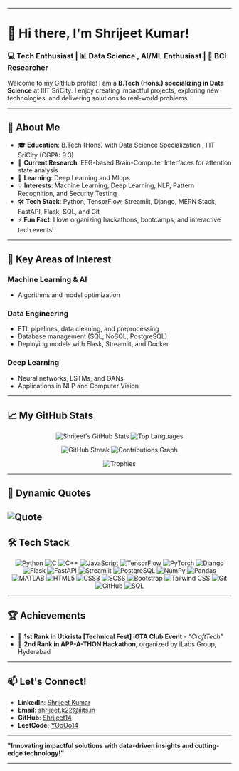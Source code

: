 
---

# 👋 Hi there, I'm Shrijeet Kumar!  

### 💻 Tech Enthusiast | 📊 Data Science , AI/ML Enthusiast | 🔬 BCI Researcher  

Welcome to my GitHub profile! I am a **B.Tech (Hons.) specializing in Data Science** at IIIT SriCity. I enjoy creating impactful projects, exploring new technologies, and delivering solutions to real-world problems.

---

## 🚀 About Me  
- 🎓 **Education**: B.Tech (Hons) with Data Science Specialization , IIIT SriCity (CGPA: 9.3)  
- 🔭 **Current Research**: EEG-based Brain-Computer Interfaces for attention state analysis  
- 🌱 **Learning**: Deep Learning and Mlops 
- 💡 **Interests**: Machine Learning, Deep Learning, NLP, Pattern Recognition, and Security Testing  
- 🛠 **Tech Stack**: Python, TensorFlow, Streamlit, Django, MERN Stack, FastAPI, Flask, SQL, and Git  
- ⚡ **Fun Fact**: I love organizing hackathons, bootcamps, and interactive tech events!  

---
 ## 🧠 Key Areas of Interest  

### Machine Learning & AI  
- Algorithms and model optimization  

### Data Engineering  
- ETL pipelines, data cleaning, and preprocessing  
- Database management (SQL, NoSQL, PostgreSQL)  
- Deploying models with Flask, Streamlit, and Docker  

### Deep Learning  
- Neural networks, LSTMs, and GANs  
- Applications in NLP and Computer Vision

---
## 📈 My GitHub Stats  

<p align="center">
  <img src="https://github-readme-stats.vercel.app/api?username=Shrijeet14&show_icons=true&theme=radical" alt="Shrijeet's GitHub Stats" />
  <img src="https://github-readme-stats.vercel.app/api/top-langs/?username=Shrijeet14&layout=compact&theme=radical" alt="Top Languages" />
</p>
<p align="center">
  <img src="https://github-readme-streak-stats.herokuapp.com/?user=Shrijeet14&theme=radical" alt="GitHub Streak" />
  <img src="https://github-readme-activity-graph.vercel.app/graph?username=Shrijeet14&theme=radical" alt="Contributions Graph" />
</p>
<p align="center">
  <img src="https://github-profile-trophy.vercel.app/?username=Shrijeet14&theme=radical&no-frame=true&row=1&column=6" alt="Trophies" />
</p>  
 
---
## 🎨 Dynamic Quotes  
![Quote](https://github-readme-quotes-bay.vercel.app/quote?theme=radical&layout=socrates&font=Redressed)
---
## 🛠 Tech Stack  

<p align="center">
  <img src="https://img.shields.io/badge/Python-3776AB?style=for-the-badge&logo=python&logoColor=white" alt="Python" />
  <img src="https://img.shields.io/badge/C-A8B9CC?style=for-the-badge&logo=c&logoColor=white" alt="C" />
  <img src="https://img.shields.io/badge/C++-00599C?style=for-the-badge&logo=cplusplus&logoColor=white" alt="C++" />
  <img src="https://img.shields.io/badge/JavaScript-F7DF1E?style=for-the-badge&logo=javascript&logoColor=black" alt="JavaScript" />
  <img src="https://img.shields.io/badge/TensorFlow-FF6F00?style=for-the-badge&logo=tensorflow&logoColor=white" alt="TensorFlow" />
  <img src="https://img.shields.io/badge/PyTorch-EE4C2C?style=for-the-badge&logo=pytorch&logoColor=white" alt="PyTorch" />
  <img src="https://img.shields.io/badge/Django-092E20?style=for-the-badge&logo=django&logoColor=white" alt="Django" />
  <img src="https://img.shields.io/badge/Flask-000000?style=for-the-badge&logo=flask&logoColor=white" alt="Flask" />
  <img src="https://img.shields.io/badge/FastAPI-009688?style=for-the-badge&logo=fastapi&logoColor=white" alt="FastAPI" />
  <img src="https://img.shields.io/badge/Streamlit-FF4B4B?style=for-the-badge&logo=streamlit&logoColor=white" alt="Streamlit" />
  <img src="https://img.shields.io/badge/PostgreSQL-336791?style=for-the-badge&logo=postgresql&logoColor=white" alt="PostgreSQL" />
  <img src="https://img.shields.io/badge/NumPy-013243?style=for-the-badge&logo=numpy&logoColor=white" alt="NumPy" />
  <img src="https://img.shields.io/badge/Pandas-150458?style=for-the-badge&logo=pandas&logoColor=white" alt="Pandas" />
  <img src="https://img.shields.io/badge/MATLAB-0076A8?style=for-the-badge&logo=mathworks&logoColor=white" alt="MATLAB" />
  <img src="https://img.shields.io/badge/HTML5-E34F26?style=for-the-badge&logo=html5&logoColor=white" alt="HTML5" />
  <img src="https://img.shields.io/badge/CSS3-1572B6?style=for-the-badge&logo=css3&logoColor=white" alt="CSS3" />
  <img src="https://img.shields.io/badge/SCSS-CC6699?style=for-the-badge&logo=sass&logoColor=white" alt="SCSS" />
  <img src="https://img.shields.io/badge/Bootstrap-7952B3?style=for-the-badge&logo=bootstrap&logoColor=white" alt="Bootstrap" />
  <img src="https://img.shields.io/badge/TailwindCSS-06B6D4?style=for-the-badge&logo=tailwindcss&logoColor=white" alt="Tailwind CSS" />
  <img src="https://img.shields.io/badge/Git-F05032?style=for-the-badge&logo=git&logoColor=white" alt="Git" />
  <img src="https://img.shields.io/badge/GitHub-181717?style=for-the-badge&logo=github&logoColor=white" alt="GitHub" />
  <img src="https://img.shields.io/badge/SQL-CC2927?style=for-the-badge&logo=microsoftsqlserver&logoColor=white" alt="SQL" />
</p>



---

## 🏆 Achievements  
- 🥇 **1st Rank in Utkrista [Technical Fest] iOTA Club Event** - *"CraftTech"*  
- 🥈 **2nd Rank in APP-A-THON Hackathon**, organized by iLabs Group, Hyderabad  

---

## 📫 Let's Connect!  

- **LinkedIn**: [Shrijeet Kumar](https://linkedin.com/in/shrijeet-kumar-4534a2274/)  
- **Email**: [shrijeet.k22@iiits.in](mailto:shrijeet.k22@iiits.in)  
- **GitHub**: [Shrijeet14](https://github.com/Shrijeet14)  
- **LeetCode**: [YOoOo14](https://leetcode.com/u/YOoOo14/)  

---

**"Innovating impactful solutions with data-driven insights and cutting-edge technology!"**  

---

